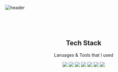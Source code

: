 ![header](https://capsule-render.vercel.app/api?type=waving&color=auto&height=300&section=header&text=Welcome%20&fontSize=90&animation=fadeIn&fontAlignY=38&desc=bell-person-ii's%20GitHub%20&descAlignY=51&descAlign=62)

<div align="center">
<br/>
<br/>
<br/>

<!--badge-->
  ##  Tech Stack 
  Lanuages & Tools that I used
  
<!--lang-->
 <img src="https://img.shields.io/badge/Python-3766AB?style=flat-square&logo=Python&logoColor=white"/>
 <img src="https://img.shields.io/badge/C-A8B9CC?style=flat-square&logo=C&logoColor=white"/>
 <img src="https://img.shields.io/badge/C++-00599C?style=flat-square&logo=C%2B%2B&logoColor=white"/>
 <img src="https://img.shields.io/badge/HTML-E34F26?style=flat-square&logo=HTML5&logoColor=white"/>
 <img src="https://img.shields.io/badge/CSS-1572B6?style=flat-square&logo=CSS3&logoColor=white"/>
 <img src="https://img.shields.io/badge/Javascript-F7DF1E?style=flat-square&logo=JavaScript&logoColor=black"/>
 <img src="https://img.shields.io/badge/Java-007396?style=flat-square&logo=Java&logoColor=white"/>
<br/>
</div>
